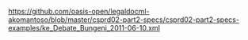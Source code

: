 https://github.com/oasis-open/legaldocml-akomantoso/blob/master/csprd02-part2-specs/csprd02-part2-specs-examples/ke_Debate_Bungeni_2011-06-10.xml